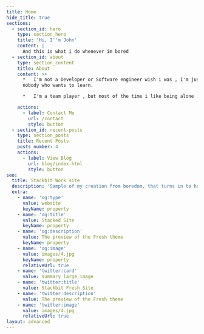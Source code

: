 ```yaml
---
title: Home
hide_title: true
sections:
  - section_id: hero
    type: section_hero
    title: 'Hi, I''m John'
    content: |
      And this is what i do whenever im bored 
  - section_id: about
    type: section_content
    title: About
    content: >+
      *   I'm not a Developer or Software engineer wish i was , I'm just a
      nobody who wants to learn.

      *   I'm a team player , but most of the time i like being alone .

    actions:
      - label: Contact Me
        url: /contact
        style: button
  - section_id: recent-posts
    type: section_posts
    title: Recent Posts
    posts_number: 4
    actions:
      - label: View Blog
        url: blog/index.html
        style: button
seo:
  title: Stackbit Work site
  description: 'Sample of my creation from boredom, that turns in to hobby then make money '
  extra:
    - name: 'og:type'
      value: website
      keyName: property
    - name: 'og:title'
      value: Stacked Site
      keyName: property
    - name: 'og:description'
      value: The preview of the Fresh theme
      keyName: property
    - name: 'og:image'
      value: images/4.jpg
      keyName: property
      relativeUrl: true
    - name: 'twitter:card'
      value: summary_large_image
    - name: 'twitter:title'
      value: Stackbit Fresh Site
    - name: 'twitter:description'
      value: The preview of the Fresh theme
    - name: 'twitter:image'
      value: images/4.jpg
      relativeUrl: true
layout: advanced
---
```

